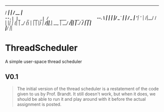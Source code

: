  _____ _             _____                  
/  ___| |           /  __ |                 
  `--.| |_   _  __ _| /     ___  _ __ _ __  
 `--. \ | | | |/ _` | |    / _ \| '__| '_  | 
/|__/ / | |_| | (_| | \__/  (_) | |  | |_) |
 ____/|_|___,_| __, | ____/ ___/|_|  | .__/ 
                __/ |                | |    
               |___/                 |_|    

ThreadScheduler
===============

A simple user-space thread scheduler

## V0.1
> The initial version of the thread scheduler is a restatement of
> the code given to us by Prof. Brandt. It still doesn't work, but when
> it does, we should be able to run it and play around with it before the 
> actual assignment is posted.